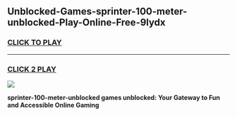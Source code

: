 
## Unblocked-Games-sprinter-100-meter-unblocked-Play-Online-Free-9lydx
<h3>
<a href="https://premium76.site?title=sprinter-100-meter-unblocked&ref=26A">CLICK TO PLAY</a></h3>
<hr>

<h3>
<a href="https://premium76.site?title=sprinter-100-meter-unblocked&ref=26A">CLICK 2 PLAY</a>
  
</h3>

<a href="https://premium76.site?title=sprinter-100-meter-unblocked&ref=26A"><img src="https://clearcache.store/games.png"></a>


**sprinter-100-meter-unblocked games unblocked: Your Gateway to Fun and Accessible Online Gaming**

